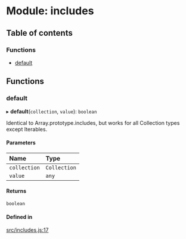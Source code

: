 # Module: includes

## Table of contents

### Functions

- [default](includes.md#default)

## Functions

### default

▸ **default**(`collection`, `value`): `boolean`

Identical to Array.prototype.includes, but works for all Collection types except Iterables.

#### Parameters

| Name | Type |
| :------ | :------ |
| `collection` | `Collection` |
| `value` | `any` |

#### Returns

`boolean`

#### Defined in

[src/includes.js:17](https://github.com/Twipped/js-utils/blob/f2eceb5/src/includes.js#L17)
